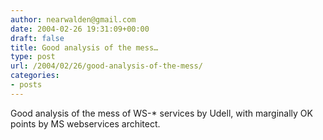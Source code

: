 ```yaml
---
author: nearwalden@gmail.com
date: 2004-02-26 19:31:09+00:00
draft: false
title: Good analysis of the mess…
type: post
url: /2004/02/26/good-analysis-of-the-mess/
categories:
- posts
---
```


Good analysis of the mess of WS-* services by Udell, with marginally OK points by MS webservices architect.



